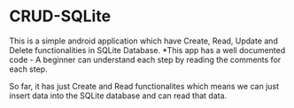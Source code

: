 # CRUD-SQLite
This is a simple android application which have Create, Read, Update and Delete functionalities in SQLite Database.
*This app has a well documented code - A beginner can understand each step by reading the comments for each step.

So far, it has just Create and Read functionalites which means we can just insert data into the SQLite database
and can read that data.
